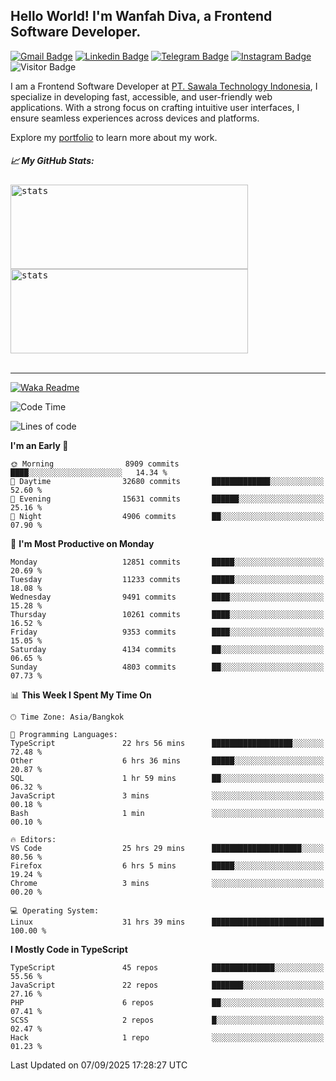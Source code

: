 ## Hello World! I'm Wanfah Diva, a Frontend Software Developer.

[![Gmail Badge](https://img.shields.io/badge/-Gmail-white?style=plastic&logo=Gmail&link=mailto:aditputrafirmansyah@gmail.com)](mailto:wanfahdivaa@gmail.com)
[![Linkedin Badge](https://img.shields.io/badge/-LinkedIn-blue?style=plastic&logo=Linkedin&link=https://www.linkedin.com/in/aditputrafirmansyah/)](https://www.linkedin.com/in/wanfahdiva/)
[![Telegram Badge](https://img.shields.io/badge/-Telegram-blue?style=plastic&logo=telegram&link=https://t.me/Adithya_13)](https://t.me/wanfahdiva)
[![Instagram Badge](https://img.shields.io/badge/-Instagram-white?style=plastic&logo=instagram&link=https://www.instagram.com/adithya_firmansyahputra/)](https://www.instagram.com/wnfhdva/)
![Visitor Badge](https://visitor-badge.laobi.icu/badge?page_id=wanfahdiva.wanfahdiva)

<p>
I am a Frontend Software Developer at <a href="https://sawala.tech" target="_blank">PT. Sawala Technology Indonesia</a>, I specialize in developing fast, accessible, and user-friendly web applications. With a strong focus on crafting intuitive user interfaces, I ensure seamless experiences across devices and platforms.

Explore my <a href="http://wanfahdiva-com.vercel.app/" target="_blank">portfolio</a> to learn more about my work.
</p>

<h5 align="left">
  
📈 **My GitHub Stats:**

</h5>

<div align="left">
<kbd>
  <img height="135em" width="380em" alt="stats" src="https://github-readme-stats-salesp07.vercel.app/api?username=wanfahdiva&count_private=true&show_icons=true&theme=react&rank_icon=github&border_radius=10&hide_title=true"></kbd>
</kbd>
<kbd>
    <img height="135em" width="380em" alt="stats" src="https://github-readme-activity-graph.vercel.app/graph?username=wanfahdiva&theme=react&hide_title=true"></kbd>
</div>

<br />

---

[![Waka Readme](https://github.com/wanfahdiva/wanfahdiva/actions/workflows/waka.yml/badge.svg)](https://github.com/wanfahdiva/wanfahdiva/actions/workflows/waka.yml)

<!--START_SECTION:waka-->
![Code Time](http://img.shields.io/badge/Code%20Time-2%2C407%20hrs%2044%20mins-blue)

![Lines of code](https://img.shields.io/badge/From%20Hello%20World%20I%27ve%20Written-22.1%20million%20lines%20of%20code-blue)

**I'm an Early 🐤** 

```text
🌞 Morning                8909 commits        ████░░░░░░░░░░░░░░░░░░░░░   14.34 % 
🌆 Daytime                32680 commits       █████████████░░░░░░░░░░░░   52.60 % 
🌃 Evening                15631 commits       ██████░░░░░░░░░░░░░░░░░░░   25.16 % 
🌙 Night                  4906 commits        ██░░░░░░░░░░░░░░░░░░░░░░░   07.90 % 
```
📅 **I'm Most Productive on Monday** 

```text
Monday                   12851 commits       █████░░░░░░░░░░░░░░░░░░░░   20.69 % 
Tuesday                  11233 commits       █████░░░░░░░░░░░░░░░░░░░░   18.08 % 
Wednesday                9491 commits        ████░░░░░░░░░░░░░░░░░░░░░   15.28 % 
Thursday                 10261 commits       ████░░░░░░░░░░░░░░░░░░░░░   16.52 % 
Friday                   9353 commits        ████░░░░░░░░░░░░░░░░░░░░░   15.05 % 
Saturday                 4134 commits        ██░░░░░░░░░░░░░░░░░░░░░░░   06.65 % 
Sunday                   4803 commits        ██░░░░░░░░░░░░░░░░░░░░░░░   07.73 % 
```


📊 **This Week I Spent My Time On** 

```text
🕑︎ Time Zone: Asia/Bangkok

💬 Programming Languages: 
TypeScript               22 hrs 56 mins      ██████████████████░░░░░░░   72.48 % 
Other                    6 hrs 36 mins       █████░░░░░░░░░░░░░░░░░░░░   20.87 % 
SQL                      1 hr 59 mins        ██░░░░░░░░░░░░░░░░░░░░░░░   06.32 % 
JavaScript               3 mins              ░░░░░░░░░░░░░░░░░░░░░░░░░   00.18 % 
Bash                     1 min               ░░░░░░░░░░░░░░░░░░░░░░░░░   00.10 % 

🔥 Editors: 
VS Code                  25 hrs 29 mins      ████████████████████░░░░░   80.56 % 
Firefox                  6 hrs 5 mins        █████░░░░░░░░░░░░░░░░░░░░   19.24 % 
Chrome                   3 mins              ░░░░░░░░░░░░░░░░░░░░░░░░░   00.20 % 

💻 Operating System: 
Linux                    31 hrs 39 mins      █████████████████████████   100.00 % 
```

**I Mostly Code in TypeScript** 

```text
TypeScript               45 repos            ██████████████░░░░░░░░░░░   55.56 % 
JavaScript               22 repos            ███████░░░░░░░░░░░░░░░░░░   27.16 % 
PHP                      6 repos             ██░░░░░░░░░░░░░░░░░░░░░░░   07.41 % 
SCSS                     2 repos             █░░░░░░░░░░░░░░░░░░░░░░░░   02.47 % 
Hack                     1 repo              ░░░░░░░░░░░░░░░░░░░░░░░░░   01.23 % 
```




 Last Updated on 07/09/2025 17:28:27 UTC
<!--END_SECTION:waka-->

